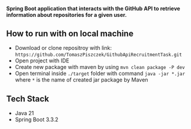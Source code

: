 #### Spring Boot application that interacts with the GitHub API to retrieve information about repositories for a given user.
## How to run with on local machine
- Download or clone repositroy with link: `https://github.com/TomaszPiszczek/GithubApiRecruitmentTask.git`
- Open project with IDE
- Create new package with maven by using `mvn clean package -P dev`
- Open terminal inside `./target` folder with command `java -jar *.jar` where `*` is the name of created jar package by Maven

## Tech Stack
- Java 21
- Spring Boot 3.3.2
